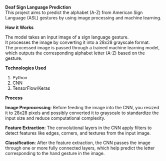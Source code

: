 **Deaf Sign Language Prediction** <br>
This project aims to predict the alphabet (A-Z) from American Sign Language (ASL) gestures by using image processing and machine learning. <br>

**How it Works**

The model takes an input image of a sign language gesture. <br>
It processes the image by converting it into a 28x28 grayscale format. <br>
The processed image is passed through a trained machine learning model, which outputs the corresponding alphabet letter (A-Z) based on the gesture. <br>

**Technologies Used**
1. Python
2. CNN
3. TensorFlow/Keras

**Process**

**Image Preprocessing**: Before feeding the image into the CNN, you resized it to 28x28 pixels and possibly converted it to grayscale to standardize the input size and reduce computational complexity. <br>

**Feature Extraction**: The convolutional layers in the CNN apply filters to detect features like edges, corners, and textures from the input image. <br>

**Classification**: After the feature extraction, the CNN passes the image through one or more fully connected layers, which help predict the letter corresponding to the hand gesture in the image.
